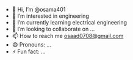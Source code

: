 - 👋 Hi, I’m @osama401
- 👀 I’m interested in engineering 
- 🌱 I’m currently learning electrical engineering 
- 💞️ I’m looking to collaborate on ...
- 📫 How to reach me osaad0708@gmail.com
- 😄 Pronouns: ...
- ⚡ Fun fact: ...

<!---
osama401/osama401 is a ✨ special ✨ repository because its `README.md` (this file) appears on your GitHub profile.
You can click the Preview link to take a look at your changes.
--->
